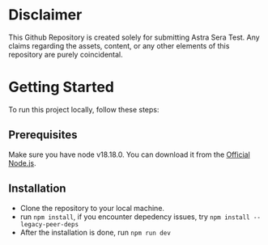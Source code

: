 # Disclaimer

This Github Repository is created solely for submitting Astra Sera Test. Any claims regarding the assets, content, or any other elements of this repository are purely coincidental.

# Getting Started

To run this project locally, follow these steps:

## Prerequisites

Make sure you have node v18.18.0. You can download it from the [Official Node.js](https://nodejs.org/).

## Installation

- Clone the repository to your local machine.
- run `npm install`, if you encounter depedency issues, try `npm install --legacy-peer-deps`
- After the installation is done, run `npm run dev`
